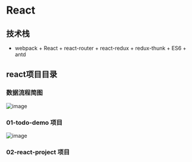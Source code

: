 # React



## 技术栈
- webpack + React + react-router + react-redux + redux-thunk + ES6 + antd

## react项目目录
### 数据流程简图
![image](https://github.com/Alley23/react_project/blob/master/todo-demo/images/liu.png)


### 01-todo-demo 项目
![image](https://github.com/Alley23/react_project/blob/master/todo-demo/images/demo.gif)

### 02-react-project 项目